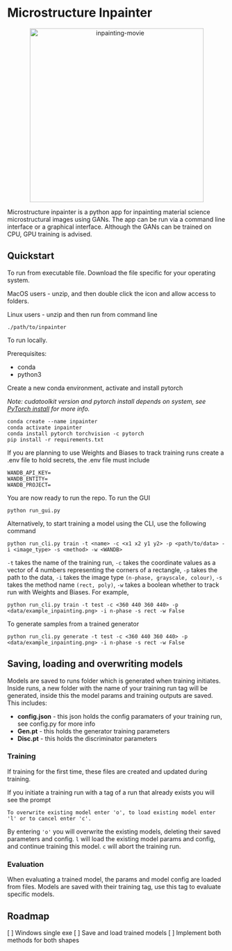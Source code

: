 # Microstructure Inpainter

<p align="center">
<img src="assets/movie.gif" alt="inpainting-movie" width="400px"/>
</p>

Microstructure inpainter is a python app for inpainting material science microstructural images using GANs. The app can be run via a command line interface or a graphical interface. Although the GANs can be trained on CPU, GPU training is advised.

## Quickstart

To run from executable file. Download the file specific for your operating system.

MacOS users - unzip, and then double click the icon and allow access to folders.

Linux users - unzip and then run from command line

```
./path/to/inpainter
```

To run locally.

Prerequisites:

- conda
- python3

Create a new conda environment, activate and install pytorch

_Note: cudatoolkit version and pytorch install depends on system, see [PyTorch install](https://pytorch.org/get-started/locally/) for more info._

```
conda create --name inpainter
conda activate inpainter
conda install pytorch torchvision -c pytorch
pip install -r requirements.txt
```

If you are planning to use Weights and Biases to track training runs create a .env file to hold secrets, the .env file must include

```
WANDB_API_KEY=
WANDB_ENTITY=
WANDB_PROJECT=
```

You are now ready to run the repo. To run the GUI

```
python run_gui.py
```

Alternatively, to start training a model using the CLI, use the following command

```
python run_cli.py train -t <name> -c <x1 x2 y1 y2> -p <path/to/data> -i <image_type> -s <method> -w <WANDB>
```

`-t` takes the name of the training run, `-c` takes the coordinate values as a vector of 4 numbers representing the corners of a rectangle, `-p` takes the path to the data, `-i` takes the image type `(n-phase, grayscale, colour)`, `-s` takes the method name `(rect, poly)`, `-w` takes a boolean whether to track run with Weights and Biases. For example,

```
python run_cli.py train -t test -c <360 440 360 440> -p <data/example_inpainting.png> -i n-phase -s rect -w False
```

To generate samples from a trained generator

```
python run_cli.py generate -t test -c <360 440 360 440> -p <data/example_inpainting.png> -i n-phase -s rect -w False
```

## Saving, loading and overwriting models

Models are saved to runs folder which is generated when training initiates. Inside runs, a new folder with the name of your training run tag will be generated, inside this the model params and training outputs are saved. This includes:

- **config.json** - this json holds the config paramaters of your training run, see config.py for more info
- **Gen.pt** - this holds the generator training parameters
- **Disc.pt** - this holds the discriminator parameters

### Training

If training for the first time, these files are created and updated during training.

If you initiate a training run with a tag of a run that already exists you will see the prompt

```
To overwrite existing model enter 'o', to load existing model enter 'l' or to cancel enter 'c'.
```

By entering `'o'` you will overwrite the existing models, deleting their saved parameters and config. `l` will load the existing model params and config, and continue training this model. `c` will abort the training run.

### Evaluation

When evaluating a trained model, the params and model config are loaded from files. Models are saved with their training tag, use this tag to evaluate specific models.

## Roadmap

[ ] Windows single exe
[ ] Save and load trained models
[ ] Implement both methods for both shapes
